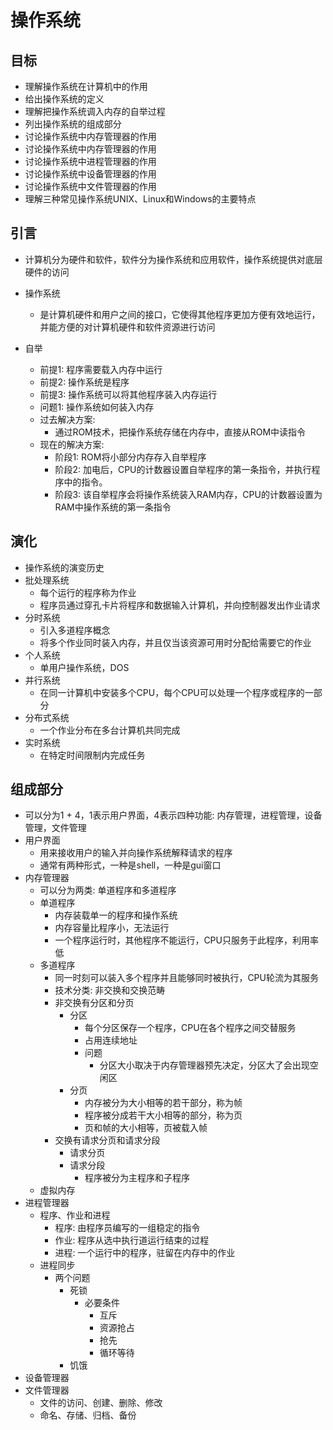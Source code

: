 # 操作系统

## 目标
- 理解操作系统在计算机中的作用
- 给出操作系统的定义
- 理解把操作系统调入内存的自举过程
- 列出操作系统的组成部分
- 讨论操作系统中内存管理器的作用
- 讨论操作系统中内存管理器的作用
- 讨论操作系统中进程管理器的作用
- 讨论操作系统中设备管理器的作用
- 讨论操作系统中文件管理器的作用
- 理解三种常见操作系统UNIX、Linux和Windows的主要特点

## 引言
- 计算机分为硬件和软件，软件分为操作系统和应用软件，操作系统提供对底层硬件的访问

- 操作系统
    - 是计算机硬件和用户之间的接口，它使得其他程序更加方便有效地运行，并能方便的对计算机硬件和软件资源进行访问

- 自举
    - 前提1: 程序需要载入内存中运行
    - 前提2: 操作系统是程序
    - 前提3: 操作系统可以将其他程序装入内存运行
    - 问题1: 操作系统如何装入内存
    - 过去解决方案:
        - 通过ROM技术，把操作系统存储在内存中，直接从ROM中读指令
    - 现在的解决方案:
        - 阶段1: ROM将小部分内存存入自举程序
        - 阶段2: 加电后，CPU的计数器设置自举程序的第一条指令，并执行程序中的指令。
        - 阶段3: 该自举程序会将操作系统装入RAM内存，CPU的计数器设置为RAM中操作系统的第一条指令

## 演化
- 操作系统的演变历史
- 批处理系统
    - 每个运行的程序称为作业
    - 程序员通过穿孔卡片将程序和数据输入计算机，并向控制器发出作业请求
- 分时系统
    - 引入多道程序概念
    - 将多个作业同时装入内存，并且仅当该资源可用时分配给需要它的作业
- 个人系统
    - 单用户操作系统，DOS
- 并行系统
    - 在同一计算机中安装多个CPU，每个CPU可以处理一个程序或程序的一部分
- 分布式系统
    - 一个作业分布在多台计算机共同完成
- 实时系统
    - 在特定时间限制内完成任务

## 组成部分
- 可以分为1 + 4，1表示用户界面，4表示四种功能: 内存管理，进程管理，设备管理，文件管理
- 用户界面
    - 用来接收用户的输入并向操作系统解释请求的程序
    - 通常有两种形式，一种是shell，一种是gui窗口
- 内存管理器
    - 可以分为两类: 单道程序和多道程序
    - 单道程序
        - 内存装载单一的程序和操作系统
        - 内存容量比程序小，无法运行
        - 一个程序运行时，其他程序不能运行，CPU只服务于此程序，利用率低
    - 多道程序
        - 同一时刻可以装入多个程序并且能够同时被执行，CPU轮流为其服务
        - 技术分类: 非交换和交换范畴
        - 非交换有分区和分页
            - 分区
                - 每个分区保存一个程序，CPU在各个程序之间交替服务
                - 占用连续地址
                - 问题
                    - 分区大小取决于内存管理器预先决定，分区大了会出现空闲区
            - 分页
                - 内存被分为大小相等的若干部分，称为帧
                - 程序被分成若干大小相等的部分，称为页
                - 页和帧的大小相等，页被载入帧
        - 交换有请求分页和请求分段
            - 请求分页
            - 请求分段
                - 程序被分为主程序和子程序
    - 虚拟内存
- 进程管理器
    - 程序、作业和进程
        - 程序: 由程序员编写的一组稳定的指令
        - 作业: 程序从选中执行道运行结束的过程
        - 进程: 一个运行中的程序，驻留在内存中的作业
    - 进程同步
        - 两个问题
            - 死锁
                - 必要条件
                    - 互斥
                    - 资源抢占
                    - 抢先
                    - 循环等待
            - 饥饿
- 设备管理器
- 文件管理器
    - 文件的访问、创建、删除、修改
    - 命名、存储、归档、备份